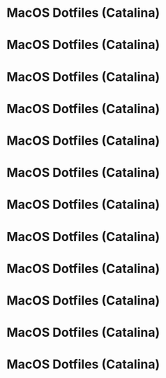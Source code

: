 # MacOS Dotfiles (Catalina)
# MacOS Dotfiles (Catalina)
# MacOS Dotfiles (Catalina)
# MacOS Dotfiles (Catalina)
# MacOS Dotfiles (Catalina)
# MacOS Dotfiles (Catalina)
# MacOS Dotfiles (Catalina)
# MacOS Dotfiles (Catalina)
# MacOS Dotfiles (Catalina)
# MacOS Dotfiles (Catalina)
# MacOS Dotfiles (Catalina)
# MacOS Dotfiles (Catalina)
